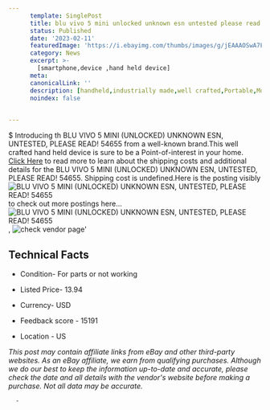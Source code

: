 ```yaml
---
      template: SinglePost
      title: blu vivo 5 mini unlocked unknown esn untested please read 54655
      status: Published
      date: '2023-02-11'
      featuredImage: 'https://i.ebayimg.com/thumbs/images/g/jEAAAOSwA7FjrJ5l/s-l225.jpg'
      category: News
      excerpt: >-
        [smartphone,device ,hand held device]
      meta:
      canonicalLink: ''
      description: [handheld,industrially made,well crafted,Portable,Mobile,Compact,Convenient,Lightweight,Maneuverable,Man-portable,Miniature,Carriable,Hand-held,Light,Holdable,Transportable,Mobile device,Pocket-sized,On-the-go,Wireless,Cordless,Compact size,Convenient size, smartphone,device ,hand held device]
      noindex: false
      

---
```

$
      Introducing th BLU VIVO 5 MINI (UNLOCKED) UNKNOWN ESN, UNTESTED, PLEASE READ! 54655 from a well-known brand.This well crafted hand held device is sure to be a Point-of-interest in your home. [Click Here](https://www.ebay.com/itm/175552514959?hash=item28dfbecb8f%3Ag%3AjEAAAOSwA7FjrJ5l&mkevt=1&mkcid=1&mkrid=711-53200-19255-0&campid=%253CePNCampaignId%253E&customid=%253CreferenceId%253E&toolid=10049) to read more to learn about the shipping costs and additional details for the BLU VIVO 5 MINI (UNLOCKED) UNKNOWN ESN, UNTESTED, PLEASE READ! 54655. Shipping cost is undefined.Here is the posting visibly ![BLU VIVO 5 MINI (UNLOCKED) UNKNOWN ESN, UNTESTED, PLEASE READ! 54655](https://i.ebayimg.com/thumbs/images/g/jEAAAOSwA7FjrJ5l/s-l225.jpg) to check out more postings here... ![BLU VIVO 5 MINI (UNLOCKED) UNKNOWN ESN, UNTESTED, PLEASE READ! 54655](https://i.ebayimg.com/images/g/jEAAAOSwA7FjrJ5l/s-l1600.jpg), ![check vendor page](https://origin-galleryplus.ebayimg.com/ws/web/175552514959_2_0_1/225x225.jpg)'

      

 ## Technical Facts 



     
      

 - Condition- For parts or not working 


      

 - Listed Price- 13.94 


      

 - Currency- USD 


      

 - Feedback score - 15191 


      

 - Location - US 


      
      

 *_This post may contain affiliate links from eBay and other third-party websites. As an eBay affiliate, we earn from qualifying purchases. Although we do our best to keep the information up-to-date and accurate, please check the date and all details with the vendor's website before making a purchase. Not all data may be accurate._*




      -
